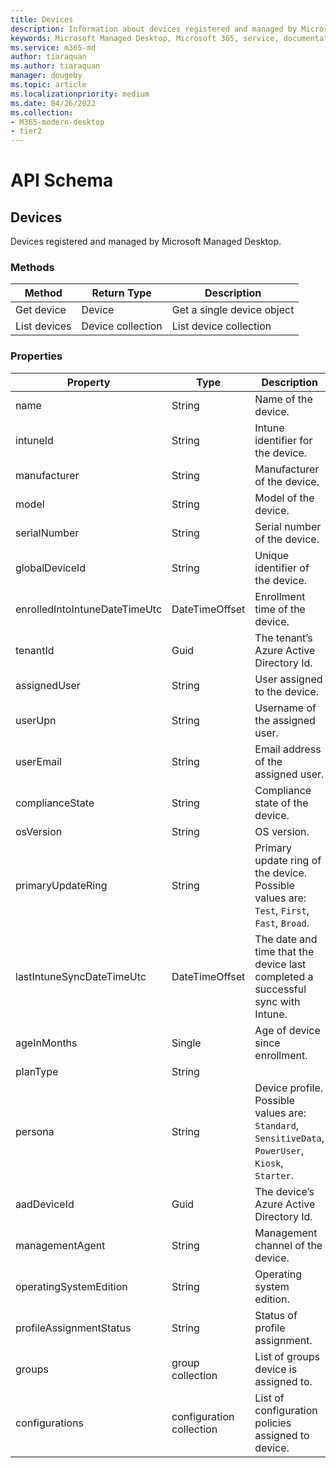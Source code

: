 ```yaml
---
title: Devices
description: Information about devices registered and managed by Microsoft Managed Desktop.
keywords: Microsoft Managed Desktop, Microsoft 365, service, documentation
ms.service: m365-md
author: tiaraquan
ms.author: tiaraquan
manager: dougeby
ms.topic: article
ms.localizationpriority: medium
ms.date: 04/26/2022
ms.collection: 
- M365-modern-desktop
- tier2
---
```


# API Schema

## Devices

Devices registered and managed by Microsoft Managed Desktop.

### Methods

| Method | Return Type | Description |
| --- | --- | --- |
| Get device  | Device | Get a single device object |
| List devices | Device collection | List device collection |

### Properties

| Property | Type | Description   |
| --- | --- | --- |
| name  | String | Name of the device. |
| intuneId | String | Intune identifier for the device. |
| manufacturer | String  | Manufacturer of the device. |
| model | String | Model of the device. |
| serialNumber | String | Serial number of the device. |
| globalDeviceId | String | Unique identifier of the device. |
| enrolledIntoIntuneDateTimeUtc | DateTimeOffset | Enrollment time of the device. |
| tenantId  | Guid | The tenant’s Azure Active Directory Id. |
| assignedUser | String | User assigned to the device. |
| userUpn | String | Username of the assigned user. |
| userEmail | String | Email address of the assigned user. |
| complianceState | String | Compliance state of the device. |
| osVersion | String  | OS version. |
| primaryUpdateRing | String | Primary update ring of the device. Possible values are: `Test`, `First`, `Fast`, `Broad`. |
| lastIntuneSyncDateTimeUtc | DateTimeOffset | The date and time that the device last completed a successful sync with Intune. |
| ageInMonths | Single | Age of device since enrollment. |
| planType | String |  |
| persona  | String | Device profile. Possible values are: `Standard`, `SensitiveData`, `PowerUser`, `Kiosk`, `Starter`. |
| aadDeviceId | Guid | The device’s Azure Active Directory Id. |
| managementAgent | String  | Management channel of the device. |
| operatingSystemEdition | String | Operating system edition. |
| profileAssignmentStatus | String | Status of profile assignment. |
| groups | group collection | List of groups device is assigned to. |
| configurations | configuration collection | List of configuration policies assigned to device. |
